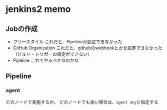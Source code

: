 # jenkins2 memo

## Jobの作成

* フリースタイル  これだと、Pipelineが設定できなかった
* GitHub Organization  これだと、githubのwebhookとかを設定できなかった（ビルド・トリガーの設定ができない）
* Pipeline  これでやるべきなのかな

## Pipeline

### agent

どのノードで実施するか。
どのノードでも良い場合は、`agent any`と指定する